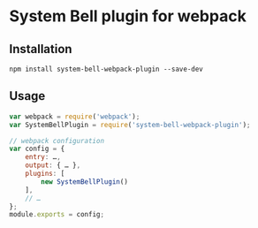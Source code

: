 # System Bell plugin for webpack

## Installation

	npm install system-bell-webpack-plugin --save-dev

## Usage

```js
var webpack = require('webpack');
var SystemBellPlugin = require('system-bell-webpack-plugin');

// webpack configuration
var config = {
	entry: …,
	output: { … },
	plugins: [
		new SystemBellPlugin()
	],
	// …
};
module.exports = config;
```
